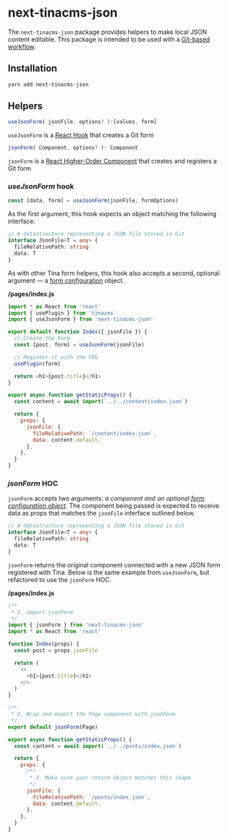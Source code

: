 # next-tinacms-json

The `next-tinacms-json` package provides helpers to make local JSON content editable. This package is intended to be used with a [Git-based workflow](https://tinacms.org/guides/nextjs/git/getting-started).

## Installation

```bash
yarn add next-tinacms-json
```

## Helpers

```ts
useJsonForm( jsonFile, options? ):[values, form]
```
`useJsonForm` is a [React Hook](https://reactjs.org/docs/hooks-intro.html) that creates a Git form

```ts
jsonForm( Component, options? ): Component
```
`jsonForm` is a [React Higher-Order Component](https://reactjs.org/docs/higher-order-components.html) that creates and registers a Git form


### _useJsonForm_ hook

```js
const [data, form] = useJsonForm(jsonFile, formOptions)
```

As the first argument, this hook expects an object matching the following interface:

```typescript
// A datastructure representing a JSON file stored in Git
interface JsonFile<T = any> {
  fileRelativePath: string
  data: T
}
```

As with other Tina form helpers, this hook also accepts a second, optional argument — a [form configuration](/docs/plugins/forms#form-configuration) object.

**/pages/index.js**

```js
import * as React from 'react'
import { usePlugin } from 'tinacms'
import { useJsonForm } from 'next-tinacms-json'

export default function Index({ jsonFile }) {
  // Create the Form
  const [post, form] = useJsonForm(jsonFile)

  // Register it with the CMS
  usePlugin(form)

  return <h1>{post.title}</h1>
}

export async function getStaticProps() {
  const content = await import(`../../content/index.json`)

  return {
    props: {
      jsonFile: {
        fileRelativePath: `/content/index.json`,
        data: content.default,
      },
    },
  }
}
```

### _jsonForm_ HOC

`jsonForm` accepts two arguments: _a component and an optional [form configuration object](/docs/plugins/forms#form-configuration)_. The component being passed is expected to receive data as props that matches the `jsonFile` interface outlined below.

```typescript
// A datastructure representing a JSON file stored in Git
interface JsonFile<T = any> {
  fileRelativePath: string
  data: T
}
```

`jsonForm` returns the original component connected with a new JSON form registered with Tina. Below is the same example from `useJsonForm`, but refactored to use the `jsonForm` HOC.

**/pages/index.js**

```js
/**
 * 1. import jsonForm
 */
import { jsonForm } from 'next-tinacms-json'
import * as React from 'react'

function Index(props) {
  const post = props.jsonFile

  return (
    <>
      <h1>{post.title}</h1>
    </>
  )
}

/**
 * 2. Wrap and export the Page component with jsonForm
 */
export default jsonForm(Page)

export async function getStaticProps() {
  const content = await import(`../../posts/index.json`)

  return {
    props: {
      /**
       * 3. Make sure your return object matches this shape
       */
      jsonFile: {
        fileRelativePath: `/posts/index.json`,
        data: content.default,
      },
    },
  }
}
```

